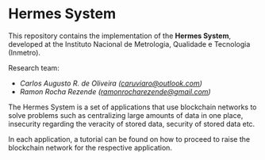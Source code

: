 # Hermes System

This repository contains the implementation of the **Hermes System**, developed at the Instituto Nacional de Metrologia, Qualidade e Tecnologia (Inmetro).

Research team:

* *Carlos Augusto R. de Oliveira (caruviaro@outlook.com)*
* *Ramon Rocha Rezende (ramonrocharezende@gmail.com)*

The Hermes System is a set of applications that use blockchain networks to solve problems such as centralizing large amounts of data in one place, insecurity regarding the veracity of stored data, security of stored data etc.

In each application, a tutorial can be found on how to proceed to raise the blockchain network for the respective application.
